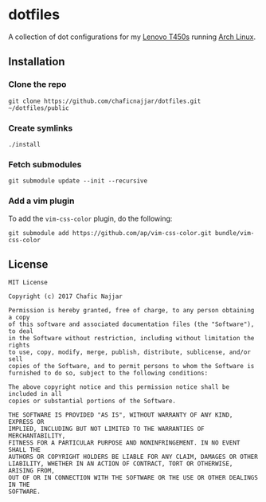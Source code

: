 # dotfiles

A collection of dot configurations for my [Lenovo T450s](http://shop.lenovo.com/gb/en/laptops/thinkpad/t-series/t450s/) running [Arch Linux](https://www.archlinux.org/).

## Installation

### Clone the repo

`git clone https://github.com/chaficnajjar/dotfiles.git ~/dotfiles/public`

### Create symlinks

`./install`

### Fetch submodules

`git submodule update --init --recursive`

### Add a vim plugin

To add the `vim-css-color` plugin, do the following:

`git submodule add https://github.com/ap/vim-css-color.git bundle/vim-css-color`

## License

```
MIT License

Copyright (c) 2017 Chafic Najjar

Permission is hereby granted, free of charge, to any person obtaining a copy
of this software and associated documentation files (the "Software"), to deal
in the Software without restriction, including without limitation the rights
to use, copy, modify, merge, publish, distribute, sublicense, and/or sell
copies of the Software, and to permit persons to whom the Software is
furnished to do so, subject to the following conditions:

The above copyright notice and this permission notice shall be included in all
copies or substantial portions of the Software.

THE SOFTWARE IS PROVIDED "AS IS", WITHOUT WARRANTY OF ANY KIND, EXPRESS OR
IMPLIED, INCLUDING BUT NOT LIMITED TO THE WARRANTIES OF MERCHANTABILITY,
FITNESS FOR A PARTICULAR PURPOSE AND NONINFRINGEMENT. IN NO EVENT SHALL THE
AUTHORS OR COPYRIGHT HOLDERS BE LIABLE FOR ANY CLAIM, DAMAGES OR OTHER
LIABILITY, WHETHER IN AN ACTION OF CONTRACT, TORT OR OTHERWISE, ARISING FROM,
OUT OF OR IN CONNECTION WITH THE SOFTWARE OR THE USE OR OTHER DEALINGS IN THE
SOFTWARE.
```

